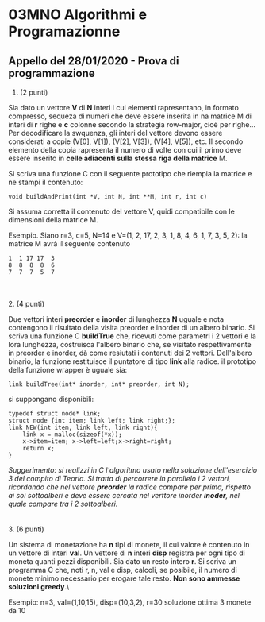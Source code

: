 # 03MNO Algorithmi e Programazionne
## Appello del 28/01/2020 - Prova di programmazione

1. (2 punti)

Sia dato un vettore __V__ di __N__ interi i cui elementi rapresentano, in formato compresso, sequeza di numeri che deve essere inserita in na matrice M di interi di __r__ righe e __c__ colonne secondo la strategia row-major, cioè per righe... Per decodificare la swquenza, gli interi del vettore devono essere considerati a copie (V[0], V[1]), (V[2], V[3]), (V[4], V[5]), etc. Il secondo elemento della copia rapresenta il numero di volte con cui il primo deve essere inserito in __celle adiacenti sulla stessa riga della matrice__ M.

Si scriva una funzione C con il seguente prototipo che riempia la matrice e ne stampi il contenuto:

`void buildAndPrint(int *V, int N, int **M, int r, int c)`

Si assuma corretta il contenuto del vettore V, quidi compatibile con le dimensioni della matrice M.

Esempio. Siano r=3, c=5, N=14 e V=(1, 2, 17, 2, 3, 1, 8, 4, 6, 1, 7, 3, 5, 2): la matrice M avrà il seguente contenuto
```
1  1 17 17  3
8  8  8  8  6
7  7  7  5  7
```
\
\
2. (4 punti)

Due vettori interi __preorder__ e __inorder__ di lunghezza __N__ uguale e nota contengono il risultato della visita preorder e inorder di un albero binario. Si scriva una funzione C __buildTrue__ che, ricevuti come parametri i 2 vettori e la lora lunghezza, costruisca l'albero binario che, se visitato respettivamente in preorder e inorder, dà come resiutati i contenuti dei 2 vettori. Dell'albero binario, la funzione restituisce il puntatore di tipo __link__ alla radice. il prototipo della funzione wrapper è uguale sia:

`link buildTree(int* inorder, int* preorder, int N);`

si suppongano disponibili:
```
typedef struct node* link;
struct node {int item; link left; link right;};
link NEW(int item, link left, link right){
	link x = malloc(sizeof(*x));
	x->item=item; x->left=left;x->right=right;
	return x;
}
```

_Suggerimento: si realizzi in C l'algoritmo usato nella soluzione dell'esercizio 3 del compito di Teoria. Si tratta di percorrere in parallelo i 2 vettori, ricordando che nel vettore __preorder__ la radice compare per prima, rispetto ai soi sottoalberi e deve essere cercata nel verttore inorder __inoder__, nel quale compare tra i 2 sottoalberi._
\
\
\
3. (6 punti)

Un sistema di monetazione ha __n__ tipi di monete, il cui valore è contenuto in un vettore di interi __val__. Un vettore di __n__ interi __disp__ registra per ogni tipo di moneta quanti pezzi disponibili. Sia dato un resto intero __r__. Si scriva un programma C che, noti r, n, val e disp, calcoli, se posibile, il numero di monete minimo necessario per erogare tale resto. __Non sono ammesse soluzioni greedy__.\

Esempio: n=3, val=(1,10,15), disp=(10,3,2), r=30 soluzione ottima 3 monete da 10
